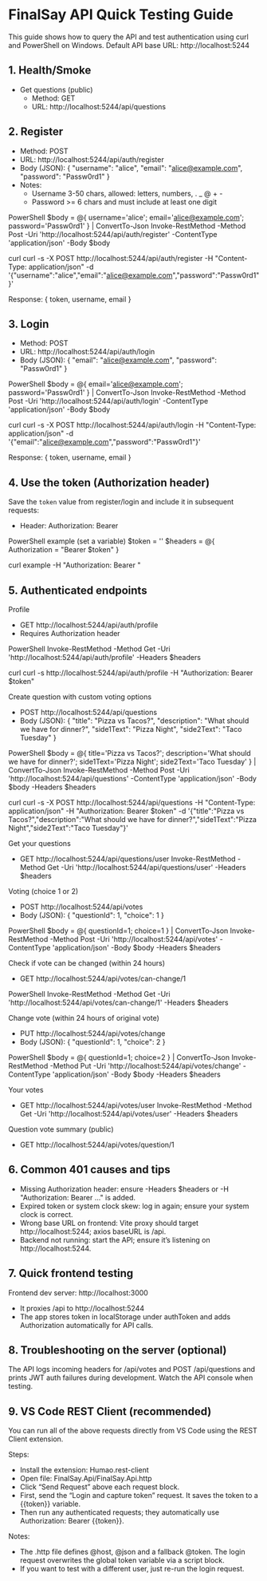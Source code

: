# FinalSay API Quick Testing Guide

This guide shows how to query the API and test authentication using curl and PowerShell on Windows. Default API base URL: http://localhost:5244

## 1. Health/Smoke
- Get questions (public)
  - Method: GET
  - URL: http://localhost:5244/api/questions

## 2. Register
- Method: POST
- URL: http://localhost:5244/api/auth/register
- Body (JSON):
  {
    "username": "alice",
    "email": "alice@example.com",
    "password": "Passw0rd1"
  }
- Notes:
  - Username 3-50 chars, allowed: letters, numbers, . _ @ + -
  - Password >= 6 chars and must include at least one digit

PowerShell
$body = @{ username='alice'; email='alice@example.com'; password='Passw0rd1' } | ConvertTo-Json
Invoke-RestMethod -Method Post -Uri 'http://localhost:5244/api/auth/register' -ContentType 'application/json' -Body $body

curl
curl -s -X POST http://localhost:5244/api/auth/register -H "Content-Type: application/json" -d '{"username":"alice","email":"alice@example.com","password":"Passw0rd1"}'

Response: { token, username, email }

## 3. Login
- Method: POST
- URL: http://localhost:5244/api/auth/login
- Body (JSON):
  {
    "email": "alice@example.com",
    "password": "Passw0rd1"
  }

PowerShell
$body = @{ email='alice@example.com'; password='Passw0rd1' } | ConvertTo-Json
Invoke-RestMethod -Method Post -Uri 'http://localhost:5244/api/auth/login' -ContentType 'application/json' -Body $body

curl
curl -s -X POST http://localhost:5244/api/auth/login -H "Content-Type: application/json" -d '{"email":"alice@example.com","password":"Passw0rd1"}'

Response: { token, username, email }

## 4. Use the token (Authorization header)
Save the `token` value from register/login and include it in subsequent requests:
- Header: Authorization: Bearer <token>

PowerShell example (set a variable)
$token = '<paste token here>'
$headers = @{ Authorization = "Bearer $token" }

curl example
-H "Authorization: Bearer <token>"

## 5. Authenticated endpoints

Profile
- GET http://localhost:5244/api/auth/profile
- Requires Authorization header

PowerShell
Invoke-RestMethod -Method Get -Uri 'http://localhost:5244/api/auth/profile' -Headers $headers

curl
curl -s http://localhost:5244/api/auth/profile -H "Authorization: Bearer $token"

Create question with custom voting options
- POST http://localhost:5244/api/questions
- Body (JSON): { "title": "Pizza vs Tacos?", "description": "What should we have for dinner?", "side1Text": "Pizza Night", "side2Text": "Taco Tuesday" }

PowerShell
$body = @{ title='Pizza vs Tacos?'; description='What should we have for dinner?'; side1Text='Pizza Night'; side2Text='Taco Tuesday' } | ConvertTo-Json
Invoke-RestMethod -Method Post -Uri 'http://localhost:5244/api/questions' -ContentType 'application/json' -Body $body -Headers $headers

curl
curl -s -X POST http://localhost:5244/api/questions -H "Content-Type: application/json" -H "Authorization: Bearer $token" -d '{"title":"Pizza vs Tacos?","description":"What should we have for dinner?","side1Text":"Pizza Night","side2Text":"Taco Tuesday"}'

Get your questions
- GET http://localhost:5244/api/questions/user
Invoke-RestMethod -Method Get -Uri 'http://localhost:5244/api/questions/user' -Headers $headers

Voting (choice 1 or 2)
- POST http://localhost:5244/api/votes
- Body (JSON): { "questionId": 1, "choice": 1 }

PowerShell
$body = @{ questionId=1; choice=1 } | ConvertTo-Json
Invoke-RestMethod -Method Post -Uri 'http://localhost:5244/api/votes' -ContentType 'application/json' -Body $body -Headers $headers

Check if vote can be changed (within 24 hours)
- GET http://localhost:5244/api/votes/can-change/1

PowerShell
Invoke-RestMethod -Method Get -Uri 'http://localhost:5244/api/votes/can-change/1' -Headers $headers

Change vote (within 24 hours of original vote)
- PUT http://localhost:5244/api/votes/change
- Body (JSON): { "questionId": 1, "choice": 2 }

PowerShell
$body = @{ questionId=1; choice=2 } | ConvertTo-Json
Invoke-RestMethod -Method Put -Uri 'http://localhost:5244/api/votes/change' -ContentType 'application/json' -Body $body -Headers $headers

Your votes
- GET http://localhost:5244/api/votes/user
Invoke-RestMethod -Method Get -Uri 'http://localhost:5244/api/votes/user' -Headers $headers

Question vote summary (public)
- GET http://localhost:5244/api/votes/question/1

## 6. Common 401 causes and tips
- Missing Authorization header: ensure -Headers $headers or -H "Authorization: Bearer ..." is added.
- Expired token or system clock skew: log in again; ensure your system clock is correct.
- Wrong base URL on frontend: Vite proxy should target http://localhost:5244; axios baseURL is /api.
- Backend not running: start the API; ensure it’s listening on http://localhost:5244.

## 7. Quick frontend testing
Frontend dev server: http://localhost:3000
- It proxies /api to http://localhost:5244
- The app stores token in localStorage under authToken and adds Authorization automatically for API calls.

## 8. Troubleshooting on the server (optional)
The API logs incoming headers for /api/votes and POST /api/questions and prints JWT auth failures during development. Watch the API console when testing.

## 9. VS Code REST Client (recommended)
You can run all of the above requests directly from VS Code using the REST Client extension.

Steps:
- Install the extension: Humao.rest-client
- Open file: FinalSay.Api/FinalSay.Api.http
- Click “Send Request” above each request block.
- First, send the “Login and capture token” request. It saves the token to a {{token}} variable.
- Then run any authenticated requests; they automatically use Authorization: Bearer {{token}}.

Notes:
- The .http file defines @host, @json and a fallback @token. The login request overwrites the global token variable via a script block.
- If you want to test with a different user, just re-run the login request.

